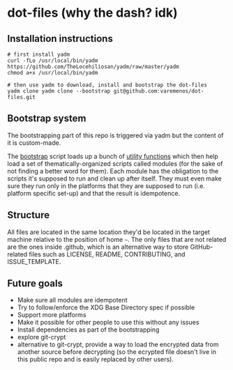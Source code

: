 # dot-files (why the dash? idk)

## Installation instructions

```shell
# first install yadm
curl -fLo /usr/local/bin/yadm https://github.com/TheLocehiliosan/yadm/raw/master/yadm
chmod a+x /usr/local/bin/yadm

# then use yadm to download, install and bootstrap the dot-files
yadm clone yadm clone --bootstrap git@github.com:varemenos/dot-files.git
```

## Bootstrap system

The bootstrapping part of this repo is triggered via yadm but the content of it is custom-made.

The [bootstrap](/.config/yadm/bootstrap) script loads up a bunch of [utility functions](https://github.com/varemenos/dot-files/blob/master/.config/yadm/bootstrap_utils) which then help load a set of thematically-organized scripts called modules (for the sake of not finding a better word for them).
Each module has the obligation to the scripts it's supposed to run and clean up after itself. They must even make sure they run only in the platforms that they are supposed to run (i.e. platform specific set-up) and that the result is idempotence.

## Structure

All files are located in the same location they'd be located in the target machine relative to the position of home `~`.
The only files that are not related are the ones inside .github, which is an alternative way to store GitHub-related files such as LICENSE, README, CONTRIBUTING, and ISSUE_TEMPLATE.

## Future goals

* Make sure all modules are idempotent
* Try to follow/enforce the XDG Base Directory spec if possible
* Support more platforms
* Make it possible for other people to use this without any issues
* Install dependencies as part of the bootstrapping
* explore git-crypt
* alternative to git-crypt, provide a way to load the encrypted data from another source before decrypting (so the ecrypted file doesn't live in this public repo and is easily replaced by other users).
